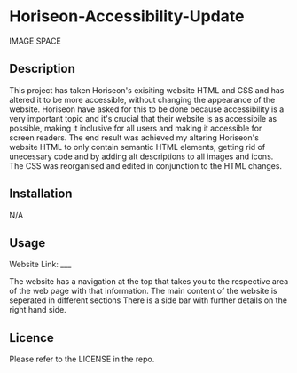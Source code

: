 # Horiseon-Accessibility-Update

IMAGE SPACE

## Description 

This project has taken Horiseon's exisiting website HTML and CSS and has altered it to be more accessible, without changing the appearance of the website. Horiseon have asked for this to be done because accessibility is a very important topic and it's crucial that their website is as accessibile as possible, making it inclusive for all users and making it accessible for screen readers. The end result was achieved my altering Horiseon's website HTML to only contain semantic HTML elements, getting rid of unecessary code and by adding alt descriptions to all images and icons. The CSS was reorganised and edited in conjunction to the HTML changes. 

## Installation

N/A

## Usage 

Website Link: ___

The website has a navigation at the top that takes you to the respective area of the web page with that information. The main content of the website is seperated in different sections There is a side bar with further details on the right hand side. 

## Licence 

Please refer to the LICENSE in the repo.